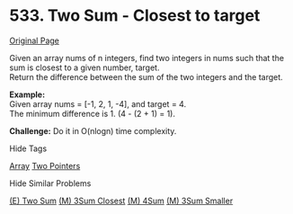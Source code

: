# 533. Two Sum - Closest to target  

[Original Page](https://www.lintcode.com/problem/two-sum-closest-to-target/description)

Given an array nums of n integers, find two integers in nums such that the sum is closest to a given number, target.   
Return the difference between the sum of the two integers and the target.

**Example:**  
Given array nums = [-1, 2, 1, -4], and target = 4.  
The minimum difference is 1. (4 - (2 + 1) = 1).

**Challenge:**
Do it in O(nlogn) time complexity.



<div>

<div id="tags" class="btn btn-xs btn-warning">Hide Tags</div>

<span class="hidebutton" style="display: inline;">[Array](/tag/array/) [Two Pointers](/tag/two-pointers/)</span></div>

<div>

<div id="similar" class="btn btn-xs btn-warning">Hide Similar Problems</div>

<span class="hidebutton" style="display: inline;">[(E) Two Sum](/problems/two-sum/) [(M) 3Sum Closest](/problems/3sum-closest/) [(M) 4Sum](/problems/4sum/) [(M) 3Sum Smaller](/problems/3sum-smaller/)</span></div>